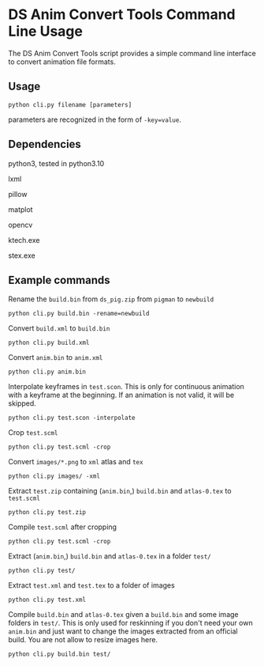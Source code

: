 # DS Anim Convert Tools Command Line Usage

The DS Anim Convert Tools script provides a simple command line interface to convert animation file formats.

## Usage

```shell
python cli.py filename [parameters]
```

parameters are recognized in the form of `-key=value`.

## Dependencies

python3, tested in python3.10

lxml

pillow

matplot

opencv

ktech.exe

stex.exe

## Example commands

Rename the `build.bin` from `ds_pig.zip` from `pigman` to `newbuild`

```shell
python cli.py build.bin -rename=newbuild
```

Convert `build.xml` to `build.bin`

```shell
python cli.py build.xml
```

Convert `anim.bin` to `anim.xml`

```shell
python cli.py anim.bin
```

Interpolate keyframes in `test.scon`. This is only for continuous animation with a keyframe at the beginning. If an animation is not valid, it will be skipped.

```shell
python cli.py test.scon -interpolate
```

Crop `test.scml`

```shell
python cli.py test.scml -crop
```

Convert `images/*.png` to `xml` atlas and `tex`

```shell
python cli.py images/ -xml
```

Extract `test.zip` containing (`anim.bin`,) `build.bin` and `atlas-0.tex` to `test.scml`

```shell
python cli.py test.zip
```

Compile `test.scml` after cropping

```shell
python cli.py test.scml -crop	
```

Extract (`anim.bin`,) `build.bin` and `atlas-0.tex` in a folder `test/`

```shell
python cli.py test/
```

Extract `test.xml` and `test.tex` to a folder of images

```shell
python cli.py test.xml
```

Compile `build.bin` and `atlas-0.tex` given a `build.bin` and some image folders in `test/`. This is only used for reskinning if you don't need your own `anim.bin` and just want to change the images extracted from an official build. You are not allow to resize images here.

```shell
python cli.py build.bin test/
```


